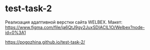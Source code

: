 # test-task-2
Реализация адаптивной верстки сайта WELBEX.
Макет: https://www.figma.com/file/ja6QtJ9gv2JuxSDIAClL1O/Welbex?node-id=0%3A1

https://pogozhina.github.io/test-task-2/
